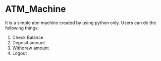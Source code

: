 # ATM_Machine
It is a simple atm machine created by using python only. Users can do the following things: 
1. Check Balance
2. Deposit amount
3. Withdraw amount
4. Logout
